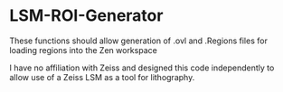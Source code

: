 # LSM-ROI-Generator
These functions should allow generation of .ovl and .Regions files for loading regions into the Zen workspace

I have no affiliation with Zeiss and designed this code independently to allow use of a Zeiss LSM as a tool for lithography.
